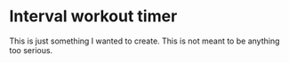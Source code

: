 # Interval workout timer

This is just something I wanted to create. This is not meant to be anything
too serious.
